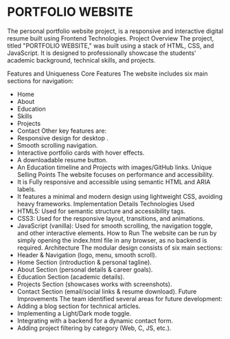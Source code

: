 # PORTFOLIO WEBSITE
The personal portfolio website project, is a responsive and interactive digital resume built using Frontend Technologies.
Project Overview
The project, titled "PORTFOLIO WEBSITE," was built using a stack of HTML, CSS, and JavaScript. It is designed to professionally showcase the students' academic background, technical skills, and projects.

Features and Uniqueness
Core Features
The website includes six main sections for navigation:
 * Home
 * About
 * Education
 * Skills
 * Projects
 * Contact
Other key features are:
 * Responsive design for desktop .
 * Smooth scrolling navigation.
 * Interactive portfolio cards with hover effects.
 * A downloadable resume button.
 * An Education timeline and Projects with images/GitHub links.
Unique Selling Points
The website focuses on performance and accessibility.
 * It is Fully responsive and accessible using semantic HTML and ARIA labels.
 * It features a minimal and modern design using lightweight CSS, avoiding heavy frameworks.
Implementation Details
Technologies Used
 * HTML5: Used for semantic structure and accessibility tags.
 * CSS3: Used for the responsive layout, transitions, and animations.
 * JavaScript (vanilla): Used for smooth scrolling, the navigation toggle, and other interactive elements.
How to Run
The website can be run by simply opening the index.html file in any browser, as no backend is required.
Architecture
The modular design consists of six main sections:
 * Header & Navigation (logo, menu, smooth scroll).
 * Home Section (introduction & personal tagline).
 * About Section (personal details & career goals).
 * Education Section (academic details).
 * Projects Section (showcases works with screenshots).
 * Contact Section (email/social links & resume download).
Future Improvements
The team identified several areas for future development:
 * Adding a blog section for technical articles.
 * Implementing a Light/Dark mode toggle.
 * Integrating with a backend for a dynamic contact form.
 * Adding project filtering by category (Web, C, JS, etc.).
